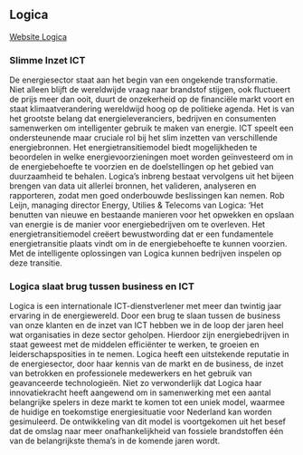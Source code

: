 ## Logica

[Website Logica](http://www.logica.com)

### Slimme Inzet ICT
 
De energiesector staat aan het begin van een ongekende transformatie. Niet alleen blijft de wereldwijde vraag naar brandstof stijgen, ook fluctueert de prijs meer dan ooit, duurt de onzekerheid op de financiële markt voort en staat klimaatverandering wereldwijd hoog op de politieke agenda. Het is van het grootste belang dat energieleveranciers, bedrijven en consumenten samenwerken om intelligenter gebruik te maken van energie. ICT speelt een ondersteunende maar cruciale rol bij het slim inzetten van verschillende energiebronnen. Het energietransitiemodel biedt mogelijkheden te beoordelen in welke energievoorzieningen moet worden geïnvesteerd om in de energiebehoefte te voorzien en de doelstellingen op het gebied van duurzaamheid te behalen. Logica’s inbreng bestaat vervolgens uit het bijeen brengen van data uit allerlei bronnen, het valideren, analyseren en rapporteren, zodat men goed onderbouwde beslissingen kan nemen. Rob Leijn, managing director Energy, Utilies & Telecoms van Logica: ‘Het benutten van nieuwe en bestaande manieren voor het opwekken en opslaan van energie is de manier voor energiebedrijven om te overleven. Het energietransitiemodel creëert bewustwording dat er een fundamentele energietransitie plaats vindt om in de energiebehoefte te kunnen voorzien. Met de intelligente oplossingen van Logica kunnen bedrijven inspelen op deze transitie.

### Logica slaat brug tussen business en ICT
 
Logica is een internationale ICT-dienstverlener met meer dan twintig jaar ervaring in de energiewereld. Door een brug te slaan tussen de business van onze klanten en de inzet van ICT hebben we in de loop der jaren heel wat organisaties in deze sector geholpen. Hierdoor zijn energiebedrijven in staat geweest met de middelen efficiënter te werken, te groeien en leiderschapsposities in te nemen. Logica heeft een uitstekende reputatie in de energiesector, door haar kennis van de markt en de business, de inzet van betrokken en professionele medewerkers en het gebruik van geavanceerde technologieën. Niet zo verwonderlijk dat Logica haar innovatiekracht heeft aangewend om in samenwerking met een aantal belangrijke spelers in deze markt te komen tot een uniek model, waarmee de huidige en toekomstige energiesituatie voor Nederland kan worden gesimuleerd. De ontwikkeling van dit model is voortgekomen uit het besef dat de omslag naar meer onafhankelijkheid van fossiele brandstoffen één van de belangrijkste thema’s in de komende jaren wordt.